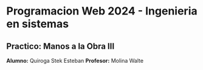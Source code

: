 # **Programacion Web 2024 - Ingenieria en sistemas**
## Practico: Manos a la Obra III
**Alumno:** Quiroga Stek Esteban
**Profesor:** Molina Walte
